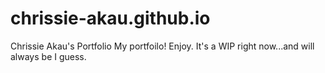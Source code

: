 # chrissie-akau.github.io
Chrissie Akau's Portfolio
My portfoilo!  Enjoy. It's a WIP right now...and will always be I guess.
